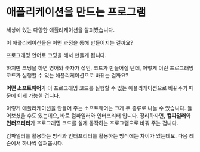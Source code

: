 # 애플리케이션을 만드는 프로그램

세상에 있는 다양한 애플리케이션을 살펴봤습니다.

이 애플리케이션들은 어떤 과정을 통해 만들어지는 걸까요?

프로그래밍 언어로 코딩을 해서 만들게 됩니다.

하지만 코딩을 하면 영어와 숫자가 섞인, 코드가 만들어질 텐데, 어떻게 이런 프로그래밍 코드가 실행할 수 있는 애플리케이션으로 바뀌는 걸까요?

**어떤 소프트웨어**가 이 프로그래밍 코드를 실행할 수 있는 애플리케이션으로 바꿔주기 때문에 이게 가능한 겁니다.

이렇게 애플리케이션을 만들어 주는 소프트웨어는 크게 두 종류로 나눌 수 있습니다. 들어보셨을 수도 있는데요, 바로 컴파일러와 인터프리터 입니다.
정리하자면, **컴파일러**와 **인터프리터**가 프로그래밍 코드를 실제 동작하는 프로그램으로 바꿔 주는 겁니다.

컴파일러를 활용하는 방식과 인터프리터를 활용하는 방식에는 차이가 있는데요. 다음 레슨에서 하나씩 살펴봅시다.

